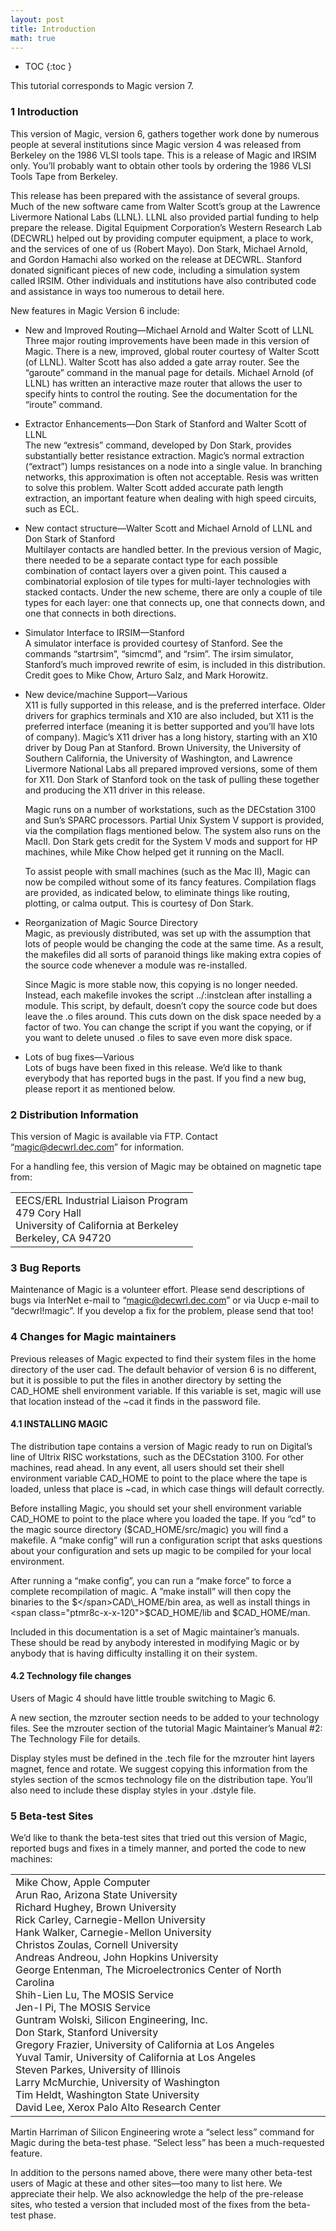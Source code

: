 ```yaml
---
layout: post
title: Introduction
math: true
---
```




* TOC
{:toc }

This tutorial corresponds to Magic version 7.  

### <span class="titlemark">1 </span> <span id="x1-10001"></span>Introduction

This version of Magic, version 6, gathers together work done by numerous
people at several institutions since Magic version 4 was released from
Berkeley on the 1986 VLSI tools tape. This is a release of Magic and
IRSIM only. You’ll probably want to obtain other tools by ordering the
1986 VLSI Tools Tape from Berkeley.

This release has been prepared with the assistance of several groups.
Much of the new software came from Walter Scott’s group at the Lawrence
Livermore National Labs (LLNL). LLNL also provided partial funding to
help prepare the release. Digital Equipment Corporation’s Western
Research Lab (DECWRL) helped out by providing computer equipment, a
place to work, and the services of one of us (Robert Mayo). Don Stark,
Michael Arnold, and Gordon Hamachi also worked on the release at DECWRL.
Stanford donated significant pieces of new code, including a simulation
system called IRSIM. Other individuals and institutions have also
contributed code and assistance in ways too numerous to detail here.

New features in Magic Version 6 include:

-   New and Improved Routing—<span class="ptmri7t-x-x-120">Michael
    Arnold and Walter Scott of LLNL </span>  
    Three major routing improvements have been made in this version of
    Magic. There is a new, improved, global router courtesy of Walter
    Scott (of LLNL). Walter Scott has also added a gate array router.
    See the “garoute” command in the manual page for details. Michael
    Arnold (of LLNL) has written an interactive maze router that allows
    the user to specify hints to control the routing. See the
    documentation for the “iroute” command.

-   Extractor Enhancements—<span class="ptmri7t-x-x-120">Don Stark of
    Stanford and Walter Scott of LLNL </span>  
    The new “extresis” command, developed by Don Stark, provides
    substantially better resistance extraction. Magic’s normal
    extraction (“extract”) lumps resistances on a node into a single
    value. In branching networks, this approximation is often not
    acceptable. Resis was written to solve this problem. Walter Scott
    added accurate path length extraction, an important feature when
    dealing with high speed circuits, such as ECL.

-   New contact structure—<span class="ptmri7t-x-x-120">Walter Scott and
    Michael Arnold of LLNL and Don Stark of Stanford</span>  
    Multilayer contacts are handled better. In the previous version of
    Magic, there needed to be a separate contact type for each possible
    combination of contact layers over a given point. This caused a
    combinatorial explosion of tile types for multi-layer technologies
    with stacked contacts. Under the new scheme, there are only a couple
    of tile types for each layer: one that connects up, one that
    connects down, and one that connects in both directions.

-   Simulator Interface to IRSIM—<span class="ptmri7t-x-x-120">Stanford
    </span>  
    A simulator interface is provided courtesy of Stanford. See the
    commands “startrsim”, “simcmd”, and “rsim”. The irsim simulator,
    Stanford’s much improved rewrite of esim, is included in this
    distribution. Credit goes to Mike Chow, Arturo Salz, and Mark
    Horowitz.

-   New device/machine Support—<span class="ptmri7t-x-x-120">Various
    </span>  
    X11 is fully supported in this release, and is the preferred
    interface. Older drivers for graphics terminals and X10 are also
    included, but X11 is the preferred interface (meaning it is better
    supported and you’ll have lots of company). Magic’s X11 driver has a
    long history, starting with an X10 driver by Doug Pan at Stanford.
    Brown University, the University of Southern California, the
    University of Washington, and Lawrence Livermore National Labs all
    prepared improved versions, some of them for X11. Don Stark of
    Stanford took on the task of pulling these together and producing
    the X11 driver in this release.

    Magic runs on a number of workstations, such as the DECstation 3100
    and Sun’s SPARC processors. Partial Unix System V support is
    provided, via the compilation flags mentioned below. The system also
    runs on the MacII. Don Stark gets credit for the System V mods and
    support for HP machines, while Mike Chow helped get it running on
    the MacII.

    To assist people with small machines (such as the Mac II), Magic can
    now be compiled without some of its fancy features. Compilation
    flags are provided, as indicated below, to eliminate things like
    routing, plotting, or calma output. This is courtesy of Don Stark.

-   Reorganization of Magic Source Directory  
    Magic, as previously distributed, was set up with the assumption
    that lots of people would be changing the code at the same time. As
    a result, the makefiles did all sorts of paranoid things like making
    extra copies of the source code whenever a module was re-installed.

    Since Magic is more stable now, this copying is no longer needed.
    Instead, each makefile invokes the script <span
    class="ptmb7t-x-x-120">../:instclean </span>after installing a
    module. This script, by default, doesn’t copy the source code but
    does leave the .o files around. This cuts down on the disk space
    needed by a factor of two. You can change the script if you want the
    copying, or if you want to delete unused .o files to save even more
    disk space.

-   Lots of bug fixes—<span class="ptmri7t-x-x-120">Various </span>  
    Lots of bugs have been fixed in this release. We’d like to thank
    everybody that has reported bugs in the past. If you find a new bug,
    please report it as mentioned below.

### <span class="titlemark">2 </span> <span id="x1-20002"></span>Distribution Information

This version of Magic is available via FTP. Contact “<span
class="pcrr7t-x-x-120">magic@decwrl.dec.com</span>” for information.

For a handling fee, this version of Magic may be obtained on magnetic
tape from:

<table class="tabbing" data-cellpadding="0" data-border="0">
<colgroup>
<col style="width: 100%" />
</colgroup>
<tbody>
<tr class="odd tabbing" style="vertical-align:baseline;">
<td class="tabbing">EECS/ERL Industrial Liaison Program<br />
479 Cory Hall<br />
University of California at Berkeley<br />
Berkeley, CA 94720</td>
</tr>
</tbody>
</table>

### <span class="titlemark">3 </span> <span id="x1-30003"></span>Bug Reports

Maintenance of Magic is a volunteer effort. Please send descriptions of
bugs via InterNet e-mail to “<span
class="pcrr7t-x-x-120">magic@decwrl.dec.com</span>” or via Uucp e-mail
to “<span class="pcrr7t-x-x-120">decwrl!magic</span>”. If you develop a
fix for the problem, please send that too!

### <span class="titlemark">4 </span> <span id="x1-40004"></span>Changes for Magic maintainers

Previous releases of Magic expected to find their system files in the
home directory of the user <span class="ptmb7t-x-x-120">cad</span>. The
default behavior of version 6 is no different, but it is possible to put
the files in another directory by setting the <span
class="ptmb7t-x-x-120">CAD</span><span class="ptmb7t-x-x-120">\_HOME
</span>shell environment variable. If this variable is set, magic will
use that location instead of the ~cad it finds in the password file.

#### <span class="titlemark">4.1 </span> <span id="x1-50004.1"></span>INSTALLING MAGIC

The distribution tape contains a version of Magic ready to run on
Digital’s line of Ultrix RISC workstations, such as the DECstation 3100.
For other machines, read ahead. In any event, all users should set their
shell environment variable CAD\_HOME to point to the place where the
tape is loaded, unless that place is ~cad, in which case things will
default correctly.

Before installing Magic, you should set your shell environment variable
CAD\_HOME to point to the place where you loaded the tape. If you “cd”
to the magic source directory (<span
class="ptmr8c-x-x-120">$</span>CAD\_HOME/src/magic) you will find a
makefile. A “<span class="ptmb7t-x-x-120">make config</span>” will run a
configuration script that asks questions about your configuration and
sets up magic to be compiled for your local environment.

After running a “make config”, you can run a “<span
class="ptmb7t-x-x-120">make force</span>” to force a complete
recompilation of magic. A ”<span class="ptmb7t-x-x-120">make
install</span>” will then copy the binaries to the <span
class="ptmr8c-x-x-120">$</span>CAD\_HOME/bin area, as well as install
things in <span class="ptmr8c-x-x-120">$</span>CAD\_HOME/lib and <span
class="ptmr8c-x-x-120">$</span>CAD\_HOME/man.

Included in this documentation is a set of Magic maintainer’s manuals.
These should be read by anybody interested in modifying Magic or by
anybody that is having difficulty installing it on their system.

#### <span class="titlemark">4.2 </span> <span id="x1-60004.2"></span>Technology file changes

Users of Magic 4 should have little trouble switching to Magic 6.

A new section, the <span class="ptmb7t-x-x-120">mzrouter </span>section
needs to be added to your technology files. See the mzrouter section of
the tutorial <span class="ptmri7t-x-x-120">Magic Maintainer’s Manual
\#2: The Technology File </span>for details.

Display styles must be defined in the <span
class="ptmri7t-x-x-120">.tech </span>file for the mzrouter hint layers
magnet, fence and rotate. We suggest copying this information from the
styles section of the scmos technology file on the distribution tape.
You’ll also need to include these display styles in your <span
class="ptmri7t-x-x-120">.dstyle</span> file.

### <span class="titlemark">5 </span> <span id="x1-70005"></span>Beta-test Sites

We’d like to thank the beta-test sites that tried out this version of
Magic, reported bugs and fixes in a timely manner, and ported the code
to new machines:

<table class="tabbing" data-cellpadding="0" data-border="0">
<colgroup>
<col style="width: 100%" />
</colgroup>
<tbody>
<tr class="odd tabbing" style="vertical-align:baseline;">
<td class="tabbing">Mike Chow, Apple Computer<br />
Arun Rao, Arizona State University<br />
Richard Hughey, Brown University<br />
Rick Carley, Carnegie-Mellon University<br />
Hank Walker, Carnegie-Mellon University<br />
Christos Zoulas, Cornell University<br />
Andreas Andreou, John Hopkins University<br />
George Entenman, The Microelectronics Center of North Carolina<br />
Shih-Lien Lu, The MOSIS Service<br />
Jen-I Pi, The MOSIS Service<br />
Guntram Wolski, Silicon Engineering, Inc.<br />
Don Stark, Stanford University<br />
Gregory Frazier, University of California at Los Angeles<br />
Yuval Tamir, University of California at Los Angeles<br />
Steven Parkes, University of Illinois<br />
Larry McMurchie, University of Washington<br />
Tim Heldt, Washington State University<br />
David Lee, Xerox Palo Alto Research Center<br />
</td>
</tr>
</tbody>
</table>

Martin Harriman of Silicon Engineering wrote a “select less” command for
Magic during the beta-test phase. “Select less” has been a
much-requested feature.

In addition to the persons named above, there were many other beta-test
users of Magic at these and other sites—too many to list here. We
appreciate their help. We also acknowledge the help of the pre-release
sites, who tested a version that included most of the fixes from the
beta-test phase.
